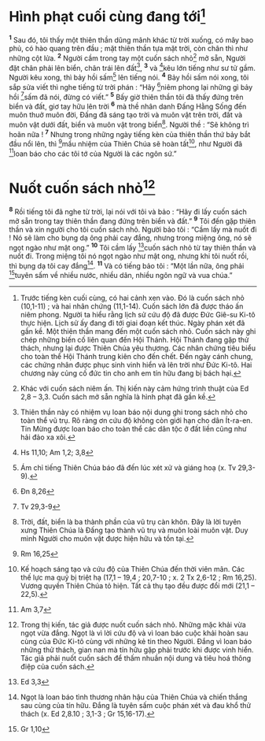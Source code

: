 # Hình phạt cuối cùng đang tới[^1-3cc84659-a417-443e-9e4e-23f15eb7963d]

<sup><b>1</b></sup> Sau đó, tôi thấy một thiên thần dũng mãnh khác từ trời xuống, có mây bao phủ, có hào quang trên đầu ; mặt thiên thần tựa mặt trời, còn chân thì như những cột lửa. <sup><b>2</b></sup> Người cầm trong tay một cuốn sách nhỏ[^2-3cc84659-a417-443e-9e4e-23f15eb7963d] mở sẵn, Người đặt chân phải lên biển, chân trái lên đất[^3-3cc84659-a417-443e-9e4e-23f15eb7963d], <sup><b>3</b></sup> và [^1@-3cc84659-a417-443e-9e4e-23f15eb7963d]kêu lớn tiếng như sư tử gầm. Người kêu xong, thì bảy hồi sấm[^4-3cc84659-a417-443e-9e4e-23f15eb7963d] lên tiếng nói. <sup><b>4</b></sup> Bảy hồi sấm nói xong, tôi sắp sửa viết thì nghe tiếng từ trời phán : “Hãy [^2@-3cc84659-a417-443e-9e4e-23f15eb7963d]niêm phong lại những gì bảy hồi [^3@-3cc84659-a417-443e-9e4e-23f15eb7963d]sấm đã nói, đừng có viết.” <sup><b>5</b></sup> Bấy giờ thiên thần tôi đã thấy đứng trên biển và đất, giơ tay hữu lên trời <sup><b>6</b></sup> mà thề nhân danh Đấng Hằng Sống đến muôn thuở muôn đời, Đấng đã sáng tạo trời và muôn vật trên trời, đất và muôn vật dưới đất, biển và muôn vật trong biển[^5-3cc84659-a417-443e-9e4e-23f15eb7963d]. Người thề : “Sẽ không trì hoãn nữa ! <sup><b>7</b></sup> Nhưng trong những ngày tiếng kèn của thiên thần thứ bảy bắt đầu nổi lên, thì [^4@-3cc84659-a417-443e-9e4e-23f15eb7963d]mầu nhiệm của Thiên Chúa sẽ hoàn tất[^6-3cc84659-a417-443e-9e4e-23f15eb7963d], như Người đã [^5@-3cc84659-a417-443e-9e4e-23f15eb7963d]loan báo cho các tôi tớ của Người là các ngôn sứ.”

# Nuốt cuốn sách nhỏ[^7-3cc84659-a417-443e-9e4e-23f15eb7963d]

<sup><b>8</b></sup> Rồi tiếng tôi đã nghe từ trời, lại nói với tôi và bảo : “Hãy đi lấy cuốn sách mở sẵn trong tay thiên thần đang đứng trên biển và đất.” <sup><b>9</b></sup> Tôi đến gặp thiên thần và xin người cho tôi cuốn sách nhỏ. Người bảo tôi : “Cầm lấy mà nuốt đi ! Nó sẽ làm cho bụng dạ ông phải cay đắng, nhưng trong miệng ông, nó sẽ ngọt ngào như mật ong.” <sup><b>10</b></sup> Tôi cầm lấy [^6@-3cc84659-a417-443e-9e4e-23f15eb7963d]cuốn sách nhỏ từ tay thiên thần và nuốt đi. Trong miệng tôi nó ngọt ngào như mật ong, nhưng khi tôi nuốt rồi, thì bụng dạ tôi cay đắng[^8-3cc84659-a417-443e-9e4e-23f15eb7963d]. <sup><b>11</b></sup> Và có tiếng bảo tôi : “Một lần nữa, ông phải [^7@-3cc84659-a417-443e-9e4e-23f15eb7963d]tuyên sấm về nhiều nước, nhiều dân, nhiều ngôn ngữ và vua chúa.”

[^1-3cc84659-a417-443e-9e4e-23f15eb7963d]: Trước tiếng kèn cuối cùng, có hai cảnh xen vào. Đó là cuốn sách nhỏ (10,1-11) ; và hai nhân chứng (11,1-14). Cuốn sách lớn đã được tháo ấn niêm phong. Người ta hiểu rằng lịch sử cứu độ đã được Đức Giê-su Ki-tô thực hiện. Lịch sử ấy đang đi tới giai đoạn kết thúc. Ngày phán xét đã gần kề. Một thiên thần mang đến một cuốn sách nhỏ. Cuốn sách này ghi chép những biến cố liên quan đến Hội Thánh. Hội Thánh đang gặp thử thách, nhưng lại được Thiên Chúa yêu thương. Các nhân chứng tiêu biểu cho toàn thể Hội Thánh trung kiên cho đến chết. Đến ngày cánh chung, các chứng nhân được phục sinh vinh hiển và lên trời như Đức Ki-tô. Hai chương này củng cố đức tin cho anh em tín hữu đang bị bách hại.

[^2-3cc84659-a417-443e-9e4e-23f15eb7963d]: Khác với cuốn sách niêm ấn. Thị kiến này cảm hứng trình thuật của Ed 2,8 – 3,3. Cuốn sách mở sẵn nghĩa là hình phạt đã gần kề.

[^3-3cc84659-a417-443e-9e4e-23f15eb7963d]: Thiên thần này có nhiệm vụ loan báo nội dung ghi trong sách nhỏ cho toàn thể vũ trụ. Rõ ràng ơn cứu độ không còn giới hạn cho dân Ít-ra-en. Tin Mừng được loan báo cho toàn thể các dân tộc ở đất liền cũng như hải đảo xa xôi.

[^4-3cc84659-a417-443e-9e4e-23f15eb7963d]: Ám chỉ tiếng Thiên Chúa báo đã đến lúc xét xử và giáng hoạ (x. Tv 29,3-9).

[^5-3cc84659-a417-443e-9e4e-23f15eb7963d]: Trời, đất, biển là ba thành phần của vũ trụ càn khôn. Đây là lời tuyên xưng Thiên Chúa là Đấng tạo thành vũ trụ và muôn loài muôn vật. Duy mình Người cho muôn vật được hiện hữu và tồn tại.

[^6-3cc84659-a417-443e-9e4e-23f15eb7963d]: Kế hoạch sáng tạo và cứu độ của Thiên Chúa đến thời viên mãn. Các thế lực ma quỷ bị triệt hạ (17,1 – 19,4 ; 20,7-10 ; x. 2 Tx 2,6-12 ; Rm 16,25). Vương quyền Thiên Chúa tỏ hiện. Tất cả thụ tạo đều được đổi mới (21,1 – 22,5).

[^7-3cc84659-a417-443e-9e4e-23f15eb7963d]: Trong thị kiến, tác giả được nuốt cuốn sách nhỏ. Những mặc khải vừa ngọt vừa đắng. Ngọt là vì lời cứu độ và vì loan báo cuộc khải hoàn sau cùng của Đức Ki-tô cùng với những kẻ tin theo Người. Đắng vì loan báo những thử thách, gian nan mà tín hữu gặp phải trước khi được vinh hiển. Tác giả phải nuốt cuốn sách để thấm nhuần nội dung và tiêu hoá thông điệp của cuốn sách.

[^8-3cc84659-a417-443e-9e4e-23f15eb7963d]: Ngọt là loan báo tình thương nhân hậu của Thiên Chúa và chiến thắng sau cùng của tín hữu. Đắng là tuyên sấm cuộc phán xét và đau khổ thử thách (x. Ed 2,8.10 ; 3,1-3 ; Gr 15,16-17).

[^1@-3cc84659-a417-443e-9e4e-23f15eb7963d]: Hs 11,10; Am 1,2; 3,8

[^2@-3cc84659-a417-443e-9e4e-23f15eb7963d]: Đn 8,26

[^3@-3cc84659-a417-443e-9e4e-23f15eb7963d]: Tv 29,3-9

[^4@-3cc84659-a417-443e-9e4e-23f15eb7963d]: Rm 16,25

[^5@-3cc84659-a417-443e-9e4e-23f15eb7963d]: Am 3,7

[^6@-3cc84659-a417-443e-9e4e-23f15eb7963d]: Ed 3,3

[^7@-3cc84659-a417-443e-9e4e-23f15eb7963d]: Gr 1,10
